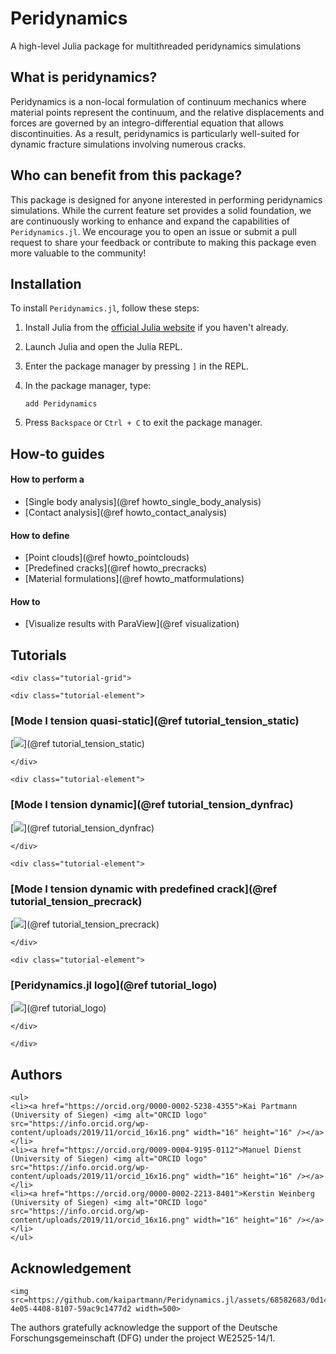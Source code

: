 # Peridynamics

A high-level Julia package for multithreaded peridynamics simulations

## What is peridynamics?
Peridynamics is a non-local formulation of continuum mechanics where material points represent the continuum, and the relative displacements and forces are governed by an integro-differential equation that allows discontinuities. As a result, peridynamics is particularly well-suited for dynamic fracture simulations involving numerous cracks.

## Who can benefit from this package?
This package is designed for anyone interested in performing peridynamics simulations. While the current feature set provides a solid foundation, we are continuously working to enhance and expand the capabilities of `Peridynamics.jl`. We encourage you to open an issue or submit a pull request to share your feedback or contribute to making this package even more valuable to the community!

## Installation

To install `Peridynamics.jl`, follow these steps:

1. Install Julia from the [official Julia website](https://julialang.org/) if you haven't already.

2. Launch Julia and open the Julia REPL.

3. Enter the package manager by pressing `]` in the REPL.

4. In the package manager, type:
   ```
   add Peridynamics
   ```

5. Press `Backspace` or `Ctrl + C` to exit the package manager.

## How-to guides
#### How to perform a
- [Single body analysis](@ref howto_single_body_analysis)
- [Contact analysis](@ref howto_contact_analysis)

#### How to define
- [Point clouds](@ref howto_pointclouds)
- [Predefined cracks](@ref howto_precracks)
- [Material formulations](@ref howto_matformulations)

#### How to
- [Visualize results with ParaView](@ref visualization)

## Tutorials

```@raw html
<div class="tutorial-grid"> 
```

```@raw html
<div class="tutorial-element"> 
```

### [Mode I tension quasi-static](@ref tutorial_tension_static)
[![](assets/tension_static.gif)](@ref tutorial_tension_static)

```@raw html
</div> 
```

```@raw html
<div class="tutorial-element"> 
```

### [Mode I tension dynamic](@ref tutorial_tension_dynfrac)
[![](assets/tension_dynfrac.gif)](@ref tutorial_tension_dynfrac)

```@raw html
</div>
```

```@raw html
<div class="tutorial-element"> 
```

### [Mode I tension dynamic with predefined crack](@ref tutorial_tension_precrack)
[![](assets/tension_precrack_damage.gif)](@ref tutorial_tension_precrack)

```@raw html
</div> 
```

```@raw html
<div class="tutorial-element"> 
```

### [Peridynamics.jl logo](@ref tutorial_logo)
[![](assets/logo.gif)](@ref tutorial_logo)

```@raw html
</div>
```
```@raw html
</div>
```

## Authors

```@raw html
<ul>
<li><a href="https://orcid.org/0000-0002-5238-4355">Kai Partmann (University of Siegen) <img alt="ORCID logo" src="https://info.orcid.org/wp-content/uploads/2019/11/orcid_16x16.png" width="16" height="16" /></a></li>
<li><a href="https://orcid.org/0009-0004-9195-0112">Manuel Dienst (University of Siegen) <img alt="ORCID logo" src="https://info.orcid.org/wp-content/uploads/2019/11/orcid_16x16.png" width="16" height="16" /></a></li>
<li><a href="https://orcid.org/0000-0002-2213-8401">Kerstin Weinberg (University of Siegen) <img alt="ORCID logo" src="https://info.orcid.org/wp-content/uploads/2019/11/orcid_16x16.png" width="16" height="16" /></a></li>
</ul>
```

## Acknowledgement
```@raw html
<img src=https://github.com/kaipartmann/Peridynamics.jl/assets/68582683/0d14a65b-4e05-4408-8107-59ac9c1477d2 width=500>
```
The authors gratefully acknowledge the support of the Deutsche Forschungsgemeinschaft (DFG) under the project WE2525-14/1.
